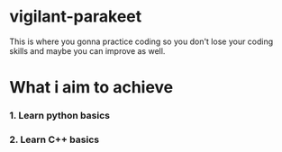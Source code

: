 # vigilant-parakeet
This is where you gonna practice coding so you don't lose your coding skills and maybe you can improve as well.
# What i aim to achieve 
### 1. Learn python basics
### 2. Learn C++ basics

